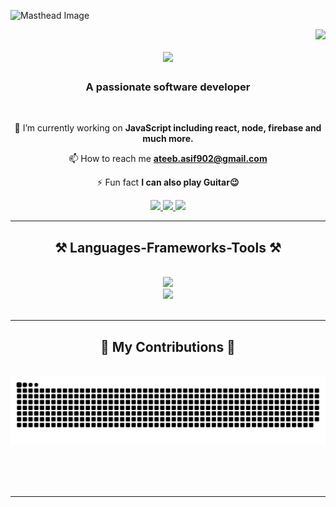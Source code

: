 <!-- ![Masthead Image](https://repository-images.githubusercontent.com/588181932/e36ec678-7984-4cdd-8e4c-a3932772ff8e) -->

![Masthead Image](https://user-images.githubusercontent.com/74038190/225813708-98b745f2-7d22-48cf-9150-083f1b00d6c9.gif)



<img align="right" src="https://visitor-badge.laobi.icu/badge?page_id=ateebasif.ateebasif" />

<h1 align="center">
    <img src="https://readme-typing-svg.herokuapp.com/?font=Righteous&size=35&center=true&vCenter=true&width=500&height=70&duration=4000&lines=Hi+There!+👋;+I'm+Ateeb+Asif!;" />
</h1>

<h3 align="center">A passionate software developer</h3>

<br/>

<div align="center">
 
 🔭 I’m currently working on **JavaScript including react, node, firebase and much more.**

 📫 How to reach me **ateeb.asif902@gmail.com**

 ⚡ Fun fact **I can also play Guitar😉**

 </div>
 
<div align="center"> 
    <a href="mailto:ateeb.asif902@gmail.com">
    <img src="https://img.shields.io/badge/Gmail-333333?style=for-the-badge&logo=gmail&logoColor=red" />
  </a>
    <a href="https://linkedin.com/in/ateeb-asif-6a7aa6197" target="_blank">
    <img src="https://img.shields.io/badge/LinkedIn-0077B5?style=for-the-badge&logo=linkedin&logoColor=white" target="_blank" />
  </a>
    <a href="https://www.ateebay.com" target="_blank">
     <img src="https://img.shields.io/badge/Portfolio-FF5722?style=for-the-badge&logo=todoist&logoColor=white" target="_blank" /> <!-- sqlite, safari, google-chrome are other good icon options -->
  </a>
</div>

 <hr/>
 
<h2 align="center">⚒️ Languages-Frameworks-Tools ⚒️</h2>
<br/>
<div align="center">
   <img src="https://skillicons.dev/icons?i=javascript,typescript,nodejs,express,firebase,mongodb,supabase,react,nextjs" /><br>
    <img src="https://skillicons.dev/icons?i=bootstrap,html,css,vscode,github,prisma,figma,tailwind,git,notion" />
</div>

<br/>
<hr/>

<div align="center">
  <h2>🐍 My Contributions 🐍</h2>
  <br>
  <img alt="snake eating my contributions" src="https://raw.githubusercontent.com/ateebasif/ateebasif/output/github-contribution-grid-snake.svg" />
  
  <br/><br/><br/>
</div>

<hr/>


